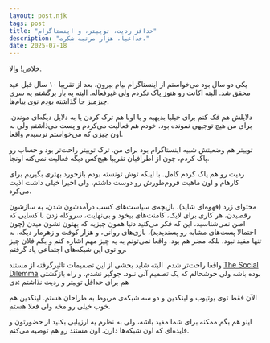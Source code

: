 ```yaml
---
layout: post.njk
tags: post
title: "خدافز ردیت، توییتر، و اینستاگرام"
description: "خداعیا، هزار مرتبه شکرت."
date: 2025-07-18
---
```


خلاص! والا.

یکی دو سال بود می‌خواستم از اینستاگرام بیام بیرون. بعد از تقریبا ۱۰ سال قبل عید محقق شد. البته اکانت رو هنوز پاک نکردم ولی غیرفعاله. البته یه بار برگشتم یه سری چیزمیز جا گذاشته بودم توی پیام‌ها.

دلایلش هم فک کنم برای خیلیا بدیهیه و یا اونا هم ترک کردن یا به دلایل دیگه‌ای موندن. برای من هیچ توجیهی نمونده بود. خودم هم فعالیت می‌کردم و پست می‌ذاشتم ولی به اون چیزی که می‌خواستم نرسیدم واقعا.

توییتر هم وضعیتش شبیه اینستاگرام بود برای من. ترک توییتر راحت‌تر بود و حساب رو پاک کردم، چون از اطرافیان تقریبا هیچ‌کس دیگه فعالیت نمی‌کنه اونجا.

ردیت رو هم پاک کردم کامل. با اینکه توش تونسته بودم بازخورد بهتری بگیریم برای کارهام و اون ماهیت فروم‌طورش رو دوست داشتم، ولی اخیرا خیلی داشت اذیت می‌کرد.

محتوای زرد (قهوه‌ای شاید)، بازیچه‌ی سیاست‌های کسب درآمدشون شدن، به سازشون رقصیدن، هر کاری برای لایک، کامنت‌های بیخود و بی‌نهایت، سروکله زدن با کسایی که اصن نمی‌شناسید، این که فکر می‌کنید دنیا همون چیزیه که بهتون نشون میدن (چون احتمالا پست‌های مشابه رو پسندیدید)، بازی‌های روانی، و هزار کوفت و زهرمار دیگه. نه تنها مفید نبود، بلکه مضر هم بود. واقعا نمی‌تونم به یه چیز مهم اشاره کنم و بگم فلان چیز رو توی این شبکه‌های اجتماعی یاد گرفتم.

واقعا راحت‌تر شدم. البته شاید بخشی از این تصمیمات تاثیرگرفته از مستند
<a href="https://www.imdb.com/title/tt11464826/" target="_blank">The Social Dilemma</a>
بوده باشه ولی خوشحالم که یک تصمیم آنی نبود. جوگیر نشدم. و راه بازگشتی هم برای  حداقل توییتر و ردیت  نذاشتم :دی

الآن فقط توی یوتیوب و لینکدین و دو سه شبکه‌ی مربوط به طراحان هستم. لینکدین هم خوب خیلی رو مخه ولی فعلا هستم.

اینو هم بگم ممکنه برای شما مفید باشه، ولی به نظرم یه ارزیابی بکنید از حضورتون و فایده‌ای که اون شبکه‌ها دارن. اون مستند رو هم توصیه می‌کنم.
